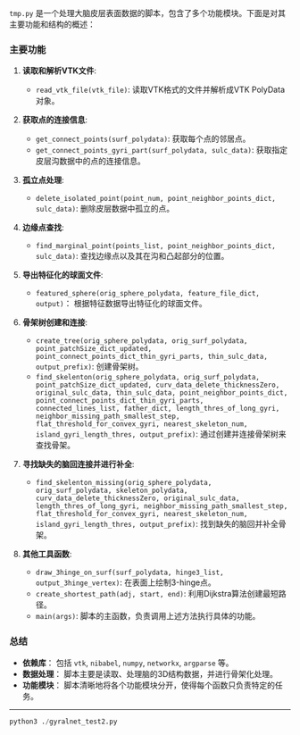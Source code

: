 <!--
 * @Author: HenryVarro666 1504517223@qq.com
 * @Date: 1969-12-31 19:00:00
 * @LastEditors: HenryVarro666 1504517223@qq.com
 * @LastEditTime: 2024-06-30 22:11:32
 * @FilePath: /DensityMap+GNN/README.md
-->

`tmp.py` 是一个处理大脑皮层表面数据的脚本，包含了多个功能模块。下面是对其主要功能和结构的概述：

### 主要功能

1. **读取和解析VTK文件**: 
    - `read_vtk_file(vtk_file)`: 读取VTK格式的文件并解析成VTK PolyData对象。
  
2. **获取点的连接信息**: 
    - `get_connect_points(surf_polydata)`: 获取每个点的邻居点。
    - `get_connect_points_gyri_part(surf_polydata, sulc_data)`: 获取指定皮层沟数据中的点的连接信息。
  
3. **孤立点处理**:
    - `delete_isolated_point(point_num, point_neighbor_points_dict, sulc_data)`: 删除皮层数据中孤立的点。

4. **边缘点查找**:
    - `find_marginal_point(points_list, point_neighbor_points_dict, sulc_data)`: 查找边缘点以及其在沟和凸起部分的位置。

5. **导出特征化的球面文件**:
    - `featured_sphere(orig_sphere_polydata, feature_file_dict, output)`： 根据特征数据导出特征化的球面文件。
  
6. **骨架树创建和连接**:
    - `create_tree(orig_sphere_polydata, orig_surf_polydata, point_patchSize_dict_updated, point_connect_points_dict_thin_gyri_parts, thin_sulc_data, output_prefix)`: 创建骨架树。
    - `find_skelenton(orig_sphere_polydata, orig_surf_polydata, point_patchSize_dict_updated, curv_data_delete_thicknessZero, original_sulc_data, thin_sulc_data, point_neighbor_points_dict, point_connect_points_dict_thin_gyri_parts, connected_lines_list, father_dict, length_thres_of_long_gyri, neighbor_missing_path_smallest_step, flat_threshold_for_convex_gyri, nearest_skeleton_num, island_gyri_length_thres, output_prefix)`: 通过创建并连接骨架树来查找骨架。

7. **寻找缺失的脑回连接并进行补全**:
    - `find_skelenton_missing(orig_sphere_polydata, orig_surf_polydata, skeleton_polydata, curv_data_delete_thicknessZero, original_sulc_data, length_thres_of_long_gyri, neighbor_missing_path_smallest_step, flat_threshold_for_convex_gyri, nearest_skeleton_num, island_gyri_length_thres, output_prefix)`: 找到缺失的脑回并补全骨架。

8. **其他工具函数**:
    - `draw_3hinge_on_surf(surf_polydata, hinge3_list, output_3hinge_vertex)`: 在表面上绘制3-hinge点。
    - `create_shortest_path(adj, start, end)`: 利用Dijkstra算法创建最短路径。
    - `main(args)`: 脚本的主函数，负责调用上述方法执行具体的功能。

### 总结

- **依赖库**： 包括 `vtk`, `nibabel`, `numpy`, `networkx`, `argparse` 等。
- **数据处理**： 脚本主要是读取、处理脑的3D结构数据，并进行骨架化处理。
- **功能模块**： 脚本清晰地将各个功能模块分开，使得每个函数只负责特定的任务。

---

```python
python3 ./gyralnet_test2.py
```